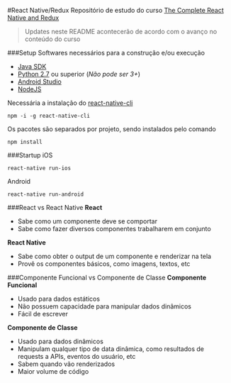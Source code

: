 #React Native/Redux
Repositório de estudo do curso [The Complete React Native and Redux](https://www.udemy.com/the-complete-react-native-and-redux-course/)

> Updates neste README acontecerão de acordo com o avanço no conteúdo do curso

###Setup
Softwares necessários para a construção e/ou execução
* [Java SDK](http://www.oracle.com/technetwork/java/javase/downloads/jdk8-downloads-2133151.html)
* [Python 2.7](https://www.python.org/downloads/) ou superior (*Não pode ser 3+*)
* [Android Studio](https://developer.android.com/studio/index.html)
* [NodeJS](https://nodejs.org/en/download/)

Necessária a instalação do [react-native-cli](https://npmjs.com/package/react-native-cli)
```
npm -i -g react-native-cli
```

Os pacotes são separados por projeto, sendo instalados pelo comando
```
npm install
```

###Startup
iOS
```
react-native run-ios
```

Android
```
react-native run-android
```

###React vs React Native
**React**
* Sabe como um componente deve se comportar
* Sabe como fazer diversos componentes trabalharem em conjunto

**React Native** 
* Sabe como obter o output de um componente e renderizar na tela
* Provê os componentes básicos, como imagens, textos, etc

###Componente Funcional vs Componente de Classe
**Componente Funcional**
* Usado para dados estáticos
* Não possuem capacidade para manipular dados dinâmicos
* Fácil de escrever

**Componente de Classe**
* Usado para dados dinâmicos
* Manipulam qualquer tipo de data dinâmica, como resultados de requests a APIs, eventos do usuário, etc
* Sabem quando vão renderizados
* Maior volume de código